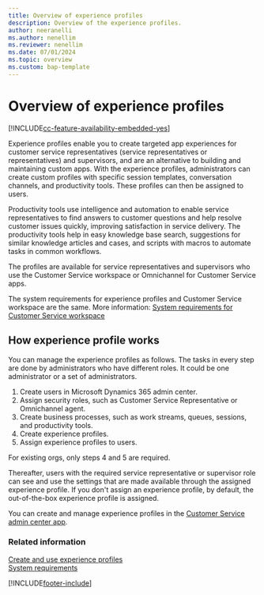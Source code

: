 ```yaml
---
title: Overview of experience profiles
description: Overview of the experience profiles.
author: neeranelli
ms.author: nenellim
ms.reviewer: nenellim
ms.date: 07/01/2024
ms.topic: overview
ms.custom: bap-template
---
```


# Overview of experience profiles

[!INCLUDE[cc-feature-availability-embedded-yes](../../includes/cc-feature-availability-embedded-yes.md)]

Experience profiles enable you to create targeted app experiences for customer service representatives (service representatives or representatives) and supervisors, and are an alternative to building and maintaining custom apps.
With the experience profiles, administrators can create custom profiles with specific session templates, conversation channels, and productivity tools. These profiles can then be assigned to users.

Productivity tools use intelligence and automation to enable service representatives to find answers to customer questions and help resolve customer issues quickly, improving satisfaction in service delivery. The productivity tools help in easy knowledge base search, suggestions for similar knowledge articles and cases, and scripts with macros to automate tasks in common workflows. 

The profiles are available for service representatives and supervisors who use the Customer Service workspace or Omnichannel for Customer Service apps.

The system requirements for experience profiles and Customer Service workspace are the same. More information: [System requirements for Customer Service workspace](../implement/customer-service-workspace-system-requirements.md)

## How experience profile works

You can manage the experience profiles as follows. The tasks in every step are done by administrators who have different roles. It could be one administrator or a set of administrators.

1. Create users in Microsoft Dynamics 365 admin center.
2. Assign security roles, such as Customer Service Representative or Omnichannel agent.
3. Create business processes, such as work streams, queues, sessions, and productivity tools.
4. Create experience profiles.
5. Assign experience profiles to users.

For existing orgs, only steps 4 and 5 are required.

Thereafter, users with the required service representative or supervisor role can see and use the settings that are made available through the assigned experience profile. If you don't assign an experience profile, by default, the out-of-the-box experience profile is assigned.

You can create and manage experience profiles in the [Customer Service admin center app](create-agent-experience-profile.md).

### Related information
[Create and use experience profiles](create-agent-experience-profile.md)    
[System requirements](../implement/customer-service-workspace-system-requirements.md)  

[!INCLUDE[footer-include](../../includes/footer-banner.md)]
